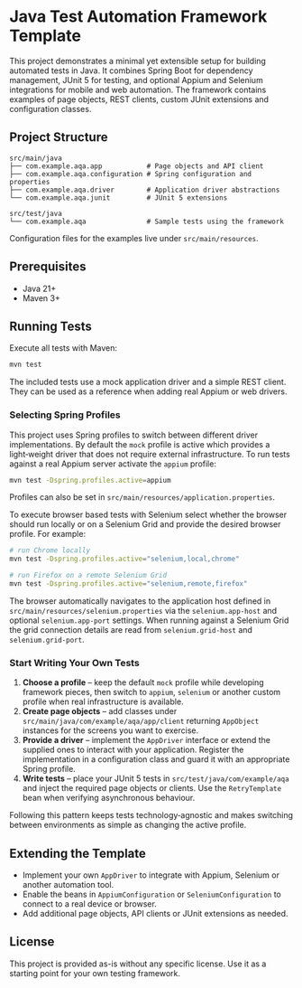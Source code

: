 # Java Test Automation Framework Template

This project demonstrates a minimal yet extensible setup for building automated
tests in Java. It combines Spring Boot for dependency management, JUnit 5 for
testing, and optional Appium and Selenium integrations for mobile and web
automation. The framework contains examples of page objects, REST clients,
custom JUnit extensions and configuration classes.

## Project Structure

```
src/main/java
├── com.example.aqa.app           # Page objects and API client
├── com.example.aqa.configuration # Spring configuration and properties
├── com.example.aqa.driver        # Application driver abstractions
└── com.example.aqa.junit         # JUnit 5 extensions

src/test/java
└── com.example.aqa               # Sample tests using the framework
```

Configuration files for the examples live under `src/main/resources`.

## Prerequisites

- Java 21+
- Maven 3+

## Running Tests

Execute all tests with Maven:

```bash
mvn test
```

The included tests use a mock application driver and a simple REST client. They
can be used as a reference when adding real Appium or web drivers.

### Selecting Spring Profiles

This project uses Spring profiles to switch between different driver
implementations. By default the `mock` profile is active which provides a
light‑weight driver that does not require external infrastructure. To run tests
against a real Appium server activate the `appium` profile:

```bash
mvn test -Dspring.profiles.active=appium
```

Profiles can also be set in `src/main/resources/application.properties`.

To execute browser based tests with Selenium select whether the browser should
run locally or on a Selenium Grid and provide the desired browser profile. For
example:

```bash
# run Chrome locally
mvn test -Dspring.profiles.active="selenium,local,chrome"

# run Firefox on a remote Selenium Grid
mvn test -Dspring.profiles.active="selenium,remote,firefox"
```
The browser automatically navigates to the application host defined in
`src/main/resources/selenium.properties` via the `selenium.app-host` and
optional `selenium.app-port` settings. When running against a Selenium Grid the
grid connection details are read from `selenium.grid-host` and
`selenium.grid-port`.

### Start Writing Your Own Tests

1. **Choose a profile** – keep the default `mock` profile while developing
   framework pieces, then switch to `appium`, `selenium` or another custom
   profile when real infrastructure is available.
2. **Create page objects** – add classes under
   `src/main/java/com/example/aqa/app/client` returning `AppObject` instances for
   the screens you want to exercise.
3. **Provide a driver** – implement the `AppDriver` interface or extend the
   supplied ones to interact with your application. Register the implementation
   in a configuration class and guard it with an appropriate Spring profile.
4. **Write tests** – place your JUnit 5 tests in
   `src/test/java/com/example/aqa` and inject the required page objects or
   clients. Use the `RetryTemplate` bean when verifying asynchronous behaviour.

Following this pattern keeps tests technology‑agnostic and makes switching
between environments as simple as changing the active profile.

## Extending the Template

- Implement your own `AppDriver` to integrate with Appium, Selenium or another
  automation tool.
- Enable the beans in `AppiumConfiguration` or `SeleniumConfiguration` to
  connect to a real device or browser.
- Add additional page objects, API clients or JUnit extensions as needed.

## License

This project is provided as-is without any specific license. Use it as a
starting point for your own testing framework.

